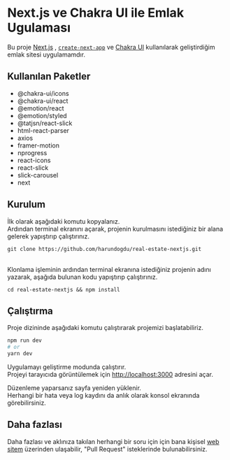 # Next.js ve Chakra UI ile Emlak Ugulaması

Bu proje [Next.js](https://nextjs.org/) , [`create-next-app`](https://github.com/vercel/next.js/tree/canary/packages/create-next-app) ve [Chakra UI](https://chakra-ui.com/) kullanılarak geliştirdiğim emlak sitesi uygulamamdır.

## Kullanılan Paketler

<ul>
  <li>@chakra-ui/icons</li>
  <li>@chakra-ui/react</li> 
  <li>@emotion/react</li> 
  <li>@emotion/styled</li> 
  <li>@tatjsn/react-slick</li> 
  <li>html-react-parser</li> 
  <li>axios</li> 
  <li>framer-motion</li> 
  <li>nprogress</li> 
  <li>react-icons</li>
  <li>react-slick</li>
  <li>slick-carousel</li>
  <li>next</li>
</ul>

## Kurulum

İlk olarak aşağıdaki komutu kopyalanız. 
<br />
Ardından terminal ekranını açarak, projenin kurulmasını istediğiniz bir alana gelerek yapıştırıp çalıştırınız.

```
git clone https://github.com/harundogdu/real-estate-nextjs.git
```
<br />
Klonlama işleminin ardından terminal ekranına istediğiniz projenin adını yazarak, aşağıda bulunan kodu yapıştırıp çalıştırınız.

```
cd real-estate-nextjs && npm install 
```

## Çalıştırma

Proje dizininde aşağıdaki komutu çalıştırarak projemizi başlatabiliriz.


```bash
npm run dev
# or
yarn dev
```

Uygulamayı geliştirme modunda çalıştırır.\
Projeyi tarayıcıda görüntülemek için [http://localhost:3000](http://localhost:3000) adresini açar.

Düzenleme yaparsanız sayfa yeniden yüklenir.\
Herhangi bir hata veya log kaydını da anlık olarak konsol ekranında görebilirsiniz.

## Daha fazlası

Daha fazlası ve aklınıza takılan herhangi bir soru için için bana kişisel [web sitem](https://harundogdu.dev/) üzerinden ulaşabilir, "Pull Request" isteklerinde bulunabilirsiniz.
